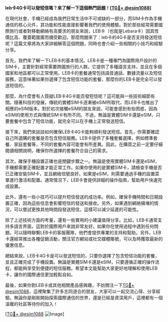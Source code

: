 **leb卡4G卡可以發短信嗎？來了解一下這個熱門話題！[[TG💪+ @esim1088](https://t.me/s/esim1088)]**

在現代社會，手機已經成為我們日常生活中不可或缺的一部分，而SIM卡作為手機通信的核心元件，其功能和性能直接影響著我們的使用體驗。對於那些經常需要國際旅行或者對移動網絡有高要求的朋友來說，LEB卡（也就是Lebara卡）因其性價比高、覆蓋範圍廣而備受歡迎。那麼問題來了：leb卡的4G卡是否支持發送短信呢？這篇文章將為大家詳細解答這個問題，同時也會介紹一些相關的小技巧和經驗分享。

首先，我們來了解一下LEB卡的基本情況。LEB卡是一種專門為國際用戶設計的SIM卡，主要針對經常需要跨國旅行的人群。它提供了多種語言支持，並且在多個國家和地區都可以正常使用。LEB卡的套餐通常包括語音通話、數據流量以及短信服務，這意味著如果你選擇了包含短信功能的套餐，那麼你的LEB卡是完全可以發送短信的。

那麼，為什麼會有人質疑LEB卡4G卡能否發短信呢？這可能與一些技術細節有關。隨著科技的發展，傳統的實體SIM卡逐漸被eSIM所取代，而LEB卡也推出了相應的eSIM版本。對於初次接觸eSIM的朋友來說，可能會感到有些困惑，因為eSIM的使用方式與傳統SIM卡有所不同。不過，無論是實體SIM卡還是eSIM，只要套餐中包含了短信功能，就完全可以在手機上正常發送短信。

接下來，我們來談談如何確保LEB卡4G卡能夠順利發送短信。首先，你需要確認自己所選購的套餐是否包含短信服務。LEB卡提供了多種套餐選擇，例如標準套餐、家庭套餐等，不同的套餐內容可能會有所差異。因此，在購買之前一定要仔細閱讀相關說明，確保你所選擇的套餐符合自己的需求。

其次，確保手機設置正確也是關鍵步驟之一。無論是使用實體SIM卡還是eSIM，手機都需要正確配置才能正常工作。如果你使用的是實體SIM卡，請檢查手機是否已正確安裝SIM卡，並且網絡信號良好。如果是eSIM，則需要通過手機的設置菜單進行激活和配置。通常情況下，LEB卡會提供詳細的操作指南，幫助用戶快速完成設置。

此外，還有一些小技巧可以提升短信發送的成功率。例如，確保手機時間和日期設置正確，因為這些信息會影響短信的發送和接收。另外，如果遇到網絡擁堵的情況，可以嘗試更換其他時間段發送短信，這樣可以減少延遲的可能性。

除了上述技術方面的考量，還有一些實用的小建議值得分享。比如，LEB卡通常支持多語言界面，這對於國際用戶來說非常友好。如果你在使用過程中遇到任何問題，可以隨時聯繫LEB卡的客服團隊，他們會提供專業的支持和幫助。另外，LEB卡還經常推出各種促銷活動，關注官方網站或社交媒體賬號，可以及時獲取最新的優惠信息。

總結來說，LEB卡4G卡是可以發送短信的，只要你選擇了包含短信功能的套餐，並且正確完成了手機設置。無論是實體SIM卡還是eSIM，只要遵循正確的操作流程，都能夠享受到便捷的短信服務。希望本文能幫助大家更好地理解和使用LEB卡，讓你的國際通信更加輕鬆自如。

最後，如果你對LEB卡或其他相關產品感興趣，不妨關注一下[TG💪+ @esim1088](https://t.me/s/esim1088)，這裡聚集了許多志同道合的朋友，大家可以一起交流心得、分享經驗。無論你是剛剛開始探索國際通信的世界，還是已經是資深用戶，這裡都有一個溫暖的社區等待你的加入！

[[TG💪+ @esim1088](https://t.me/s/esim1088) ![Image](https://i.postimg.cc/4NQfJmqS/Snipaste-2025-05-13-00-14-12.png)]